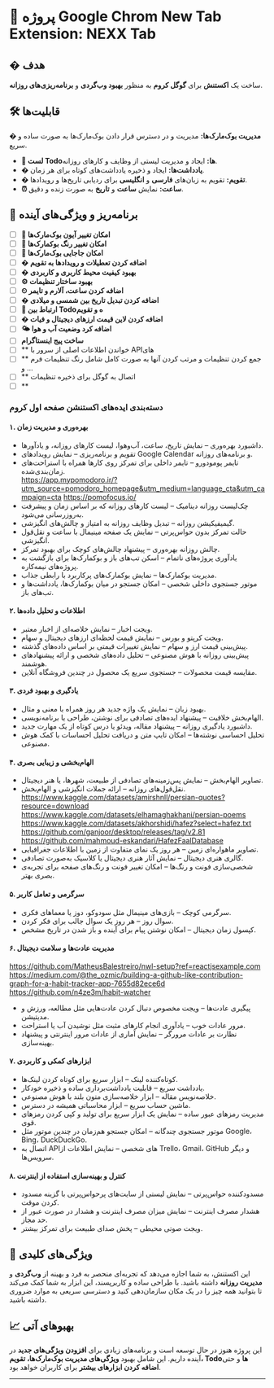 # 🚀 پروژه Google Chrom New Tab Extension: NEXX Tab

## � هدف
ساخت یک **اکستنش** برای **گوگل کروم** به منظور **بهبود وب‌گردی** و **برنامه‌ریزی‌های روزانه**.

## 🛠 قابلیت‌ها

 **� مدیریت بوک‌مارک‌ها:** مدیریت و در دسترس قرار دادن بوک‌مارک‌ها به صورت ساده و سریع.
- **📝 لست Todo‌ها:** ایجاد و مدیریت لیستی از وظایف و کارهای روزانه.
- **� یادداشت‌ها:** ایجاد و ذخیره یادداشت‌های کوتاه برای هر زمان.
- **� تقویم:** تقویم به زبان‌های **فارسی** و **انگلیسی** برای ردیابی تاریخ‌ها و رویدادها.
- **⏰ ساعت:** نمایش **ساعت** و **تاریخ** به صورت زنده و دقیق.

## 📅 برنامه‌ریز و ویژگی‌های آینده

- [ ] **🔄 امکان تغییر آیون بوک‌مارک‌ها**  
- [ ] **🎨 امکان تغییر رنگ بوکمارک‌ها**  
- [ ] **🔀 امکان جاجایی بوک‌مارک‌ها**  
- [ ] **� اضافه کردن تعطیلات و رویدادها به تقویم**  
- [ ] **� بهبود کیفیت محیط کاربری و کاربردی**  
- [ ] **⚙️ بهبود ساختار تنظیمات**  
- [ ] **⏲ اضافه کردن ساعت، آلارم و تایمر**  
- [ ] **� اضافه کردن تبدیل تاریخ بین شمسی و میلادی**  
- [ ] **🔗 ارتباط بین Todo‌ه و تقویم**  
- [ ] **� اضافه کردن لاین قیمت ارزهای دیجیتال و فیات**  
- [ ] **🌤 اضافه کرد وضعیت آب و هوا**  
- [ ] **ساخت پیج اینستاگرام**  
- [ ] ** خواندن اطلاعات اصلی از سرور با APIهای
- [ ] ** جمع کردن تنظیمات و مرتب کردن آنها به صورت  کامل شامل رنگ تنظیمات فرم و ...
- [ ] ** اتصال به گوگل برای ذخیره تنظیمات
- [ ] ** 

### دسته‌بندی ایده‌های اکستنشن صفحه اول کروم  

#### **۱. بهره‌وری و مدیریت زمان**  
- داشبورد بهره‌وری – نمایش تاریخ، ساعت، آب‌وهوا، لیست کارهای روزانه، و یادآورها.  
- تقویم و برنامه‌ریزی – نمایش رویدادهای Google Calendar و برنامه‌های روزانه.  
- تایمر پومودورو – تایمر داخلی برای تمرکز روی کارها همراه با استراحت‌های زمان‌بندی‌شده.  
https://app.mypomodoro.ir/?utm_source=pomodoro_homepage&utm_medium=language_cta&utm_campaign=cta
https://pomofocus.io/
- چک‌لیست روزانه دینامیک – لیست کارهای روزانه که بر اساس زمان و پیشرفت به‌روزرسانی می‌شود.  
- گیمیفیکیشن روزانه – تبدیل وظایف روزانه به امتیاز و چالش‌های انگیزشی.  
- حالت تمرکز بدون حواس‌پرتی – نمایش یک صفحه مینیمال با ساعت و نقل‌قول انگیزشی.  
- چالش روزانه بهره‌وری – پیشنهاد چالش‌های کوچک برای بهبود تمرکز.  
- یادآوری پروژه‌های ناتمام – اسکن تب‌های باز و بوکمارک‌ها برای بازگشت به پروژه‌های نیمه‌کاره.  
- مدیریت بوکمارک‌ها – نمایش بوکمارک‌های پرکاربرد با رابطی جذاب.  
- موتور جستجوی داخلی شخصی – امکان جستجو در میان بوکمارک‌ها، یادداشت‌ها و تب‌های باز.  

#### **۲. اطلاعات و تحلیل داده‌ها**  
- ویجت اخبار – نمایش خلاصه‌ای از اخبار معتبر.  
- ویجت کرپتو و بورس – نمایش قیمت لحظه‌ای ارزهای دیجیتال و سهام.  
- پیش‌بینی قیمت ارز و سهام – نمایش تغییرات قیمتی بر اساس داده‌های گذشته.  
- پیش‌بینی روزانه با هوش مصنوعی – تحلیل داده‌های شخصی و ارائه پیشنهادهای هوشمند.  
- مقایسه قیمت محصولات – جستجوی سریع یک محصول در چندین فروشگاه آنلاین.  

#### **۳. یادگیری و بهبود فردی**  
- بهبود زبان – نمایش یک واژه جدید هر روز همراه با معنی و مثال.  
- الهام‌بخش خلاقیت – پیشنهاد ایده‌های تصادفی برای نوشتن، طراحی یا برنامه‌نویسی.  
- داشبورد یادگیری روزانه – پیشنهاد مقاله، ویدئو یا درس کوتاه از یک مهارت جدید.  
- تحلیل احساسی نوشته‌ها – امکان تایپ متن و دریافت تحلیل احساسات با کمک هوش مصنوعی.  

#### **۴. الهام‌بخشی و زیبایی بصری**  
- تصاویر الهام‌بخش – نمایش پس‌زمینه‌های تصادفی از طبیعت، شهرها، یا هنر دیجیتال.  
- نقل‌قول‌های روزانه – ارائه جملات انگیزشی و الهام‌بخش.  
https://www.kaggle.com/datasets/amirshnll/persian-quotes?resource=download
https://www.kaggle.com/datasets/elhamaghakhani/persian-poems
https://www.kaggle.com/datasets/akhorshidi/hafez?select=hafez.txt
https://github.com/ganjoor/desktop/releases/tag/v2.81
https://github.com/mahmoud-eskandari/HafezFaalDatabase
- تصاویر ماهواره‌ای زمین – هر روز یک نمای متفاوت از زمین با اطلاعات جغرافیایی.  
- گالری هنری دیجیتال – نمایش آثار هنری دیجیتال یا کلاسیک به‌صورت تصادفی.  
- شخصی‌سازی فونت و رنگ‌ها – امکان تغییر فونت و رنگ‌های صفحه برای تجربه‌ی بصری بهتر.  

#### **۵. سرگرمی و تعامل کاربر**  
- سرگرمی کوچک – بازی‌های مینیمال مثل سودوکو، دوز یا معماهای فکری.  
- سوال روز – هر روز یک سوال جالب برای فکر کردن.  
- کپسول زمان دیجیتال – امکان نوشتن پیام برای آینده و باز شدن در تاریخ مشخص.  

#### **۶. مدیریت عادت‌ها و سلامت دیجیتال**  
https://github.com/MatheusBalestreiro/nwl-setup?ref=reactjsexample.com
https://medium.com/@the_ozmic/building-a-github-like-contribution-graph-for-a-habit-tracker-app-7655d82ece6d
https://github.com/n4ze3m/habit-watcher
- پیگیری عادت‌ها – ویجت مخصوص دنبال کردن عادت‌هایی مثل مطالعه، ورزش و مدیتیشن.  
- مرور عادات خوب – یادآوری انجام کارهای مثبت مثل نوشیدن آب یا استراحت.  
- نظارت بر عادات مرورگر – نمایش آماری از عادات مرور اینترنتی و پیشنهاد بهینه‌سازی.  

#### **۷. ابزارهای کمکی و کاربردی**  
- کوتاه‌کننده لینک – ابزار سریع برای کوتاه کردن لینک‌ها.  
- یادداشت سریع – قابلیت یادداشت‌برداری ساده و ذخیره خودکار.  
- خلاصه‌نویس مقاله – ابزار خلاصه‌سازی متون بلند با هوش مصنوعی.  
- ماشین حساب سریع – ابزار محاسباتی همیشه در دسترس.  
- مدیریت رمزهای عبور ساده – نمایش یک ابزار سریع برای تولید و کپی کردن رمزهای قوی.  
- موتور جستجوی چندگانه – امکان جستجو هم‌زمان در چندین موتور مثل Google، Bing، DuckDuckGo.  
- اتصال به APIهای شخصی – نمایش اطلاعات از Trello، Gmail، GitHub و دیگر سرویس‌ها.  

#### **۸. کنتر‌ل و بهینه‌سازی استفاده از اینترنت**  
- مسدودکننده حواس‌پرتی – نمایش لیستی از سایت‌های پرحواس‌پرتی با گزینه مسدود کردن موقت.  
- هشدار مصرف اینترنت – نمایش میزان مصرف اینترنت و هشدار در صورت عبور از حد مجاز.  
- ویجت صوتی محیطی – پخش صدای طبیعت برای تمرکز بیشتر.  


## 🌟 ویژگی‌های کلیدی
این اکستنش، به شما اجازه می‌دهد که تجربه‌ای منحصر به فرد و بهینه از **وب‌گردی** و **مدیریت روزانه** داشته باشید. با طراحی ساده و کاربرپسند، این ابزار به شما کمک می‌کند تا بتوانید همه چیز را در یک مکان سازمان‌دهی کنید و دسترسی سریعی به موارد ضروری داشته باشید.

## 📈 بهبو‌های آتی

این پروژه هنوز در حال توسعه است و برنامه‌های زیادی برای **افزودن ویژگی‌های جدید** در آینده داریم. این شامل بهبود **ویژگی‌های مدیریت بوک‌مارک‌ها، تقویم، Todo‌ها** و حتی **اضافه کردن ابزارهای بیشتر** برای کاربران خواهد بود.

---


